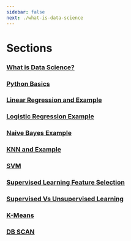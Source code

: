 ```yaml
---
sidebar: false
next: ./what-is-data-science
---
```

# Sections
### [What is Data Science?](/sections/what-is-data-science)
### [Python Basics](/sections/python-basics)
### [Linear Regression and Example](/sections/linear-regression)
### [Logistic Regression Example](/sections/logistic-regression)
### [Naive Bayes Example](/sections/naive-bayes)
### [KNN and Example](/sections/knn)
### [SVM](/sections/svm)
### [Supervised Learning Feature Selection](/sections/supervised-feature-selection)
### [Supervised Vs Unsupervised Learning](/sections/supervised-vs-unsupervised)
### [K-Means](/sections/kmeans)
### [DB SCAN](/sections/dbscan)
